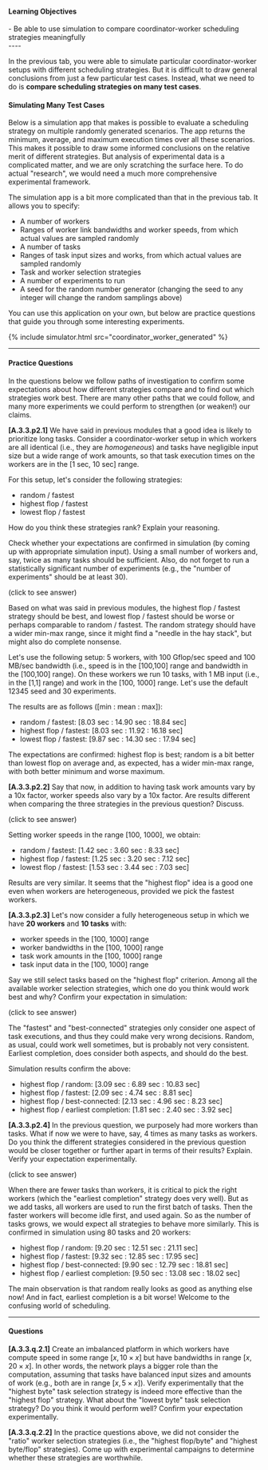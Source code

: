 
#### Learning Objectives
<div class="learningObjectiveBox" markdown="1">
- Be able to use simulation to compare coordinator-worker scheduling strategies meaningfully
</div>
----

In the previous tab, you were able to simulate particular coordinator-worker setups
with different scheduling strategies.  But it is difficult to draw general
conclusions from just a few particular test cases. Instead, what we need to do is
**compare scheduling strategies on many test cases**. 

#### Simulating Many Test Cases

Below is a simulation app that makes is possible to evaluate a scheduling
strategy on multiple randomly generated scenarios. The app returns the
minimum, average, and maximum execution times over all these scenarios. 
This makes it possible to draw some informed conclusions on the relative merit
of different strategies. But analysis of experimental data is a complicated matter,
and we are only scratching the surface here. To do actual "research", we would
need a much more comprehensive experimental framework.

The simulation app is a bit more complicated than that in  the previous tab. It allows you to specify:

 - A number of  workers
 - Ranges of worker link bandwidths and worker speeds, from which actual values are sampled randomly
 - A number  of tasks
 - Ranges of task input sizes and works, from which actual values are sampled randomly
 - Task and worker selection strategies
 - A number of experiments to run
 - A seed for the random number generator (changing the seed  to any integer will change the random samplings above)
 
You can  use this application on your own, but below are practice questions that guide you through some
interesting experiments.
 
{% include simulator.html src="coordinator_worker_generated" %}

----- 

#### Practice Questions

In the questions below we follow paths  of investigation  to
confirm some expectations about how different strategies compare
and to find out which strategies work best. There are many other
paths that we could follow, and many more experiments  we could perform
to strengthen (or weaken!) our claims.

**[A.3.3.p2.1]** We have said in previous modules that a good idea is
likely to prioritize long tasks. Consider a coordinator-worker setup in
which workers are all identical (i.e., they are *homogeneous*) and tasks
have negligible input size but a wide range of work amounts, so that task
execution times on the workers are in the [1 sec, 10 sec] range.

For this setup, let's consider the following strategies:
    
  - random / fastest
  - highest flop / fastest
  - lowest flop / fastest

How do you think these strategies rank?  Explain your reasoning.

Check whether your expectations are confirmed in simulation (by coming up
with appropriate simulation input).  Using a small number of workers and, 
say, twice as many tasks should be sufficient. Also, do not forget
to run a statistically significant number of experiments (e.g., the "number
of experiments" should be at least 30).  

<div class="ui accordion fluid">
   <div class="title">
     <i class="dropdown icon"></i>
     (click to see answer)
   </div>
   <div markdown="1" class="ui segment content answer-frame">

Based on what was said in previous modules, the highest flop / fastest
strategy should be best, and  lowest flop / fastest should be worse or
perhaps comparable to random / fastest. The random strategy should have a
wider min-max range, since it might find a "needle in the hay stack", but
might also do complete nonsense.

Let's use the following setup: 5 workers, with 100 Gflop/sec
speed and 100 MB/sec bandwidth  (i.e., speed is in the [100,100] range and
bandwidth in the [100,100] range).  On these workers we run 10
tasks, with 1 MB input (i.e., in the [1,1] range) and work in the [100,
1000] range.  Let's use  the default 12345  seed and 30 experiments.

The results are as follows ([min : mean : max]): 

  - random / fastest: [8.03 sec : 14.90 sec : 18.84 sec]
  - highest flop / fastest: [8.03 sec : 11.92 : 16.18 sec]
  - lowest flop / fastest: [9.87 sec : 14.30 sec : 17.94 sec]

The expectations are confirmed: highest flop is best; random is a bit
better than lowest flop on average and, as expected, has a wider min-max
range, with both better minimum and  worse maximum.

   </div>
</div>

<p></p>


**[A.3.3.p2.2]** Say that now, in addition to having task work amounts vary
by a 10x factor, worker speeds also vary by a 10x factor. Are results
different when comparing the three strategies in the previous question? Discuss.

<div class="ui accordion fluid">
   <div class="title">
     <i class="dropdown icon"></i>
     (click to see answer)
   </div>
   <div markdown="1" class="ui segment content answer-frame">

Setting worker speeds in the range [100, 1000], we obtain:

  - random / fastest: [1.42 sec : 3.60 sec : 8.33 sec]
  - highest flop / fastest: [1.25 sec : 3.20 sec : 7.12 sec]
  - lowest flop / fastest: [1.53 sec : 3.44 sec : 7.03 sec]

Results are very similar.  It seems that the "highest flop" idea
is a good one even when workers are heterogeneous, provided we pick the 
fastest workers. 

</div>
</div>

<p></p>

**[A.3.3.p2.3]** Let's now consider a fully heterogeneous setup in which we have
**20 workers** and **10 tasks** with:

  - worker speeds in the [100, 1000] range
  - worker bandwidths in the [100, 1000] range
  - task work amounts in the [100, 1000] range
  - task input data in the [100, 1000] range

Say we still select tasks based on the "highest flop" criterion. Among all
the available worker selection strategies, which one do you think would work
best and why? Confirm your expectation in simulation:

<div class="ui accordion fluid">
   <div class="title">
     <i class="dropdown icon"></i>
     (click to see answer)
   </div>
   <div markdown="1" class="ui segment content answer-frame">

The "fastest" and "best-connected" strategies only consider one
aspect of task executions, and thus they could make very wrong decisions.
Random, as usual, could work well sometimes, but is probably not very
consistent. Earliest completion, does consider both aspects, and should do
the best. 

Simulation results confirm the above:

  - highest flop / random: [3.09 sec : 6.89 sec : 10.83 sec]
  - highest flop / fastest: [2.09 sec : 4.74 sec : 8.81 sec]
  - highest flop / best-connected: [2.13 sec : 4.96 sec : 8.23 sec]
  - highest flop / earliest completion: [1.81 sec : 2.40 sec : 3.92 sec]

</div>
</div>

<p></p>


**[A.3.3.p2.4]** In the previous question, we purposely had more workers
than tasks.  What if now we were to have, say, 4 times as many tasks as
workers. Do you think the different strategies considered in the previous
question would be closer together or further apart in terms of their
results? Explain.  Verify your expectation experimentally.

<div class="ui accordion fluid">
   <div class="title">
     <i class="dropdown icon"></i>
     (click to see answer)
   </div>
   <div markdown="1" class="ui segment content answer-frame">

When there are fewer tasks than workers, it is critical to pick the right
workers (which the "earliest completion" strategy does very well). But as we add tasks, all workers are
used to run the first batch of tasks. Then the faster workers will become
idle first, and used again. So as the number of tasks grows, we would
expect all strategies to behave more similarly. This is confirmed in
simulation using 80 tasks and 20 workers:

  - highest flop / random: [9.20 sec : 12.51 sec : 21.11 sec]
  - highest flop / fastest: [9.32 sec : 12.85 sec : 17.95 sec]
  - highest flop / best-connected: [9.90 sec : 12.79 sec : 18.81 sec]
  - highest flop / earliest completion: [9.50 sec : 13.08 sec : 18.02 sec]

The main observation is that random really looks as good  as anything
else now! And in fact, earliest completion is a bit worse!   Welcome
to the confusing world of scheduling.

</div>
</div>

---

#### Questions 

**[A.3.3.q.2.1]** Create an imbalanced platform in which workers have
compute speed in some range $[x, 10\times x]$ but have bandwidths
in range $[x, 20\times x]$. In other words, the network plays a bigger 
role than the computation, assuming that tasks have balanced input sizes
and amounts of work (e.g., both are in range $[x, 5\times x]$). Verify
experimentally that the "highest byte" task selection strategy is
indeed more effective than the "highest flop" strategy. What about 
the "lowest byte" task selection  strategy? Do you think it would perform
well? Confirm your expectation experimentally. 

**[A.3.3.q.2.2]** In  the practice  questions above, we did not consider
the "ratio" worker selection strategies (i.e., the "highest flop/byte" and
"highest byte/flop" strategies).  Come up with experimental campaigns to
determine whether these strategies are worthwhile.
